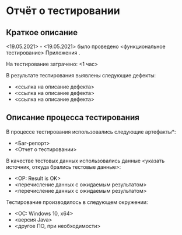 # Отчёт о тестировании <KARTA>

## Краткое описание

<19.05.2021> - <19.05.2021> было проведено <функциональное тестирование> Приложения <KARTA>.

На тестирование затрачено: <1 час>

В результате тестирования выявлены следующие дефекты:
* <ссылка на описание дефекта>
* <ссылка на описание дефекта>
* <ссылка на описание дефекта>

## Описание процесса тестирования

В процессе тестирования использовались следующие артефакты*:
* <Баг-репорт>
* <Отчет о тестировании>


В качестве тестовых данных использовались данные <указать источник, откуда брались тестовые данные>:
* <ОР: Result is OK>
* <перечисление данных с ожидаемым результатом>
* <перечисление данных с ожидаемым результатом>

Тестирование производилось в следующем окружении:
* <ОС: Windows 10, x64>
* <версия Java>
* <другое ПО, при необходимости>